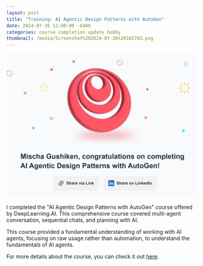 ```yaml
---
layout: post
title: "Training: AI Agentic Design Patterns with AutoGen"
date: 2024-07-26 12:00:00 -0400
categories: course completion update hobby
thumbnail: /media/Screenshot%202024-07-26%20165703.png
---
```


![Course Completion Screenshot](/media/Screenshot%202024-07-26%20165703.png)

I completed the "AI Agentic Design Patterns with AutoGen" course offered by DeepLearning.AI. This comprehensive course covered multi-agent conversation, sequential chats, and planning  with AI.

This course provided a fundamental understanding of working with AI agents, focusing on raw usage rather than automation, to understand the fundamentals of AI agents.

For more details about the course, you can check it out [here](https://learn.deeplearning.ai/courses/ai-agentic-design-patterns-with-autogen/lesson/1/introduction).